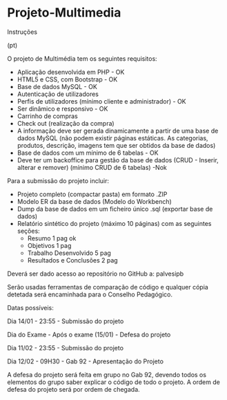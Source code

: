 # Projeto-Multimedia



 Instruções

(pt)

O projeto de Multimédia tem os seguintes requisitos: 
- Aplicação desenvolvida em PHP - OK
- HTML5 e CSS, com Bootstrap - OK
- Base de dados MySQL - OK
- Autenticação de utilizadores 
- Perfis de utilizadores (mínimo cliente e administrador) - OK 
- Ser dinâmico e responsivo - OK
- Carrinho de compras
- Check out (realização da compra)
- A informação deve ser gerada dinamicamente a partir de uma base de dados MySQL (não podem existir páginas estáticas.  As categorias, produtos, descrição, imagens tem que ser obtidos da base de dados)
- Base de dados com um mínimo de 6 tabelas - OK
- Deve ter um backoffice para gestão da base de dados (CRUD - Inserir, alterar e remover) (mínimo CRUD de 6 tabelas) -Nok

Para a submissão do projeto incluir: 
- Projeto completo (compactar pasta) em formato .ZIP
- Modelo ER da base de dados (Modelo do Workbench)
- Dump da base de dados em um ficheiro único .sql (exportar base de dados) 
- Relatório sintético do projeto (máximo 10 páginas) com as seguintes seções: 
     * Resumo 1 pag ok
     * Objetivos 1 pag 
     * Trabalho Desenvolvido  5 pag
     * Resultados e Conclusões 2 pag

Deverá ser dado acesso ao repositório no GitHub a: palvesipb

Serão usadas ferramentas de comparação de código e qualquer cópia detetada será encaminhada para o Conselho Pedagógico.

Datas possíveis:

Dia 14/01 - 23:55 - Submissão do projeto

Dia do Exame - Após o exame (15/01) - Defesa do projeto

Dia 11/02 - 23:55 - Submissão do projeto

Dia 12/02 - 09H30 - Gab 92 - Apresentação do Projeto

 

A defesa do projeto será feita em grupo no Gab 92, devendo todos os elementos do grupo saber explicar o código de todo o projeto. A ordem de defesa do projeto será por ordem de chegada.